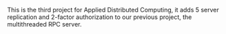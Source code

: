 This is the third project for Applied Distributed Computing, it adds
5 server replication and 2-factor authorization to our previous project,
the multithreaded RPC server.
